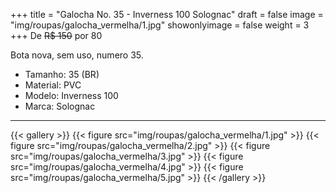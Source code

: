 +++
title = "Galocha No. 35 - Inverness 100 Solognac"
draft = false
image = "img/roupas/galocha_vermelha/1.jpg"
showonlyimage = false
weight = 3
+++
De ~~R$ 150~~ por <span class="price">80</span>

Bota nova, sem uso, numero 35.

<!--more-->

- Tamanho: 35 (BR)
- Material: PVC
- Modelo: Inverness 100
- Marca: Solognac

---

{{< gallery >}}
{{< figure src="img/roupas/galocha_vermelha/1.jpg" >}}
{{< figure src="img/roupas/galocha_vermelha/2.jpg" >}}
{{< figure src="img/roupas/galocha_vermelha/3.jpg" >}}
{{< figure src="img/roupas/galocha_vermelha/4.jpg" >}}
{{< figure src="img/roupas/galocha_vermelha/5.jpg" >}}
{{< /gallery >}}
